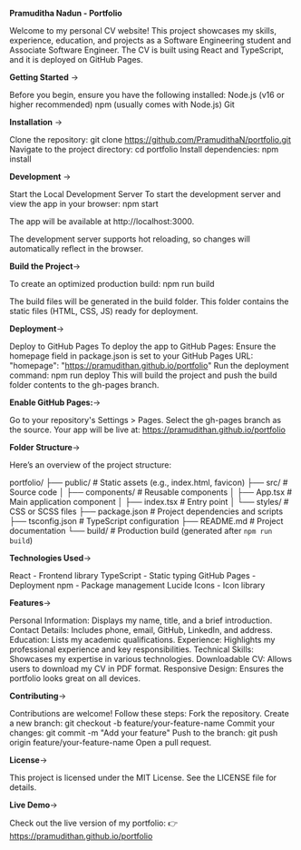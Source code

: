 **Pramuditha Nadun - Portfolio**

Welcome to my personal CV website! This project showcases my skills, experience, education, and projects as a Software Engineering student and Associate Software Engineer. The CV is built using React and TypeScript, and it is deployed on GitHub Pages.

**Getting Started** ->

Before you begin, ensure you have the following installed:
Node.js (v16 or higher recommended)
npm (usually comes with Node.js)
Git

**Installation** ->

Clone the repository: git clone https://github.com/PramudithaN/portfolio.git
Navigate to the project directory: cd portfolio
Install dependencies: npm install

**Development** -> 

Start the Local Development Server
To start the development server and view the app in your browser: npm start

The app will be available at http://localhost:3000.

The development server supports hot reloading, so changes will automatically reflect in the browser.

**Build the Project**->

To create an optimized production build: npm run build

The build files will be generated in the build folder.
This folder contains the static files (HTML, CSS, JS) ready for deployment.

**Deployment**->

Deploy to GitHub Pages
To deploy the app to GitHub Pages:
Ensure the homepage field in package.json is set to your GitHub Pages URL: "homepage": "https://pramudithan.github.io/portfolio"
Run the deployment command: npm run deploy
This will build the project and push the build folder contents to the gh-pages branch.

**Enable GitHub Pages:**->

Go to your repository's Settings > Pages.
Select the gh-pages branch as the source.
Your app will be live at: https://pramudithan.github.io/portfolio

**Folder Structure**->

Here’s an overview of the project structure:

portfolio/
├── public/                  # Static assets (e.g., index.html, favicon)
├── src/                     # Source code
│   ├── components/          # Reusable components
│   ├── App.tsx              # Main application component
│   ├── index.tsx            # Entry point
│   └── styles/              # CSS or SCSS files
├── package.json             # Project dependencies and scripts
├── tsconfig.json            # TypeScript configuration
├── README.md                # Project documentation
└── build/                   # Production build (generated after `npm run build`)

**Technologies Used**->

React - Frontend library
TypeScript - Static typing
GitHub Pages - Deployment
npm - Package management
Lucide Icons - Icon library

**Features**->

Personal Information: Displays my name, title, and a brief introduction.
Contact Details: Includes phone, email, GitHub, LinkedIn, and address.
Education: Lists my academic qualifications.
Experience: Highlights my professional experience and key responsibilities.
Technical Skills: Showcases my expertise in various technologies.
Downloadable CV: Allows users to download my CV in PDF format.
Responsive Design: Ensures the portfolio looks great on all devices.

**Contributing**->

Contributions are welcome! Follow these steps:
Fork the repository.
Create a new branch: git checkout -b feature/your-feature-name
Commit your changes: git commit -m "Add your feature"
Push to the branch: git push origin feature/your-feature-name
Open a pull request.

**License**->

This project is licensed under the MIT License. See the LICENSE file for details.

**Live Demo**->

Check out the live version of my portfolio:
👉 https://pramudithan.github.io/portfolio
